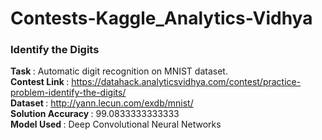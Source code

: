 # Contests-Kaggle_Analytics-Vidhya

### Identify the Digits
<strong> Task </strong>: Automatic digit recognition on MNIST dataset. </br>
<strong> Contest Link </strong> : https://datahack.analyticsvidhya.com/contest/practice-problem-identify-the-digits/ </br>
<strong> Dataset </strong>: http://yann.lecun.com/exdb/mnist/ </br>
<strong> Solution Accuracy </strong>: 99.0833333333333 </br>
<strong> Model Used </strong>: Deep Convolutional Neural Networks
